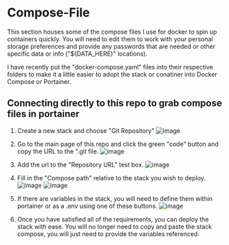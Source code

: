 # Compose-File

This section houses some of the compose files I use for docker to spin up containers quickly. You will need to edit them to work with your personal storage preferences and provide any passwords that are needed or other specific data or info ("${DATA_HERE}" locations).

I have recently put the "docker-compose.yaml" files into their respective folders to make it a little easier to adopt the stack or conatiner into Docker Compose or Portainer.

## Connecting directly to this repo to grab compose files in portainer

1. Create a new stack and choose "Git Repository"
![image](https://github.com/NightHawkATL/portainer-template-lists/assets/8395658/8ed7a5b3-47e7-449d-a445-3c47d96e168f)

2. Go to the main page of this repo and click the green "code" button and copy the URL to the ".git file.
![image](https://github.com/NightHawkATL/portainer-template-lists/assets/8395658/9fd8ef7f-3f00-42c8-a356-210c24b89093)

3. Add the url to the "Repository URL" test box.
![image](https://github.com/NightHawkATL/portainer-template-lists/assets/8395658/ad5c32cf-bd94-4324-aa22-82cf4d999368)

4. Fill in the "Compose path" relative to the stack you wish to deploy.
![image](https://github.com/NightHawkATL/portainer-template-lists/assets/8395658/2621153a-3f13-4de1-9a98-c4f323111889)
![image](https://github.com/NightHawkATL/portainer-template-lists/assets/8395658/efdf0e3e-2f31-46a1-91bf-18c993a119dc)

5. If there are variables in the stack, you will need to define them within portainer or as a .env using one of these buttons.
![image](https://github.com/NightHawkATL/portainer-template-lists/assets/8395658/546267fb-2338-4002-8de0-aa47201988db)

6. Once you have satisfied all of the requirements, you can deploy the stack with ease. You will no longer need to copy and paste the stack compose, you will just need to provide the variables referenced.
